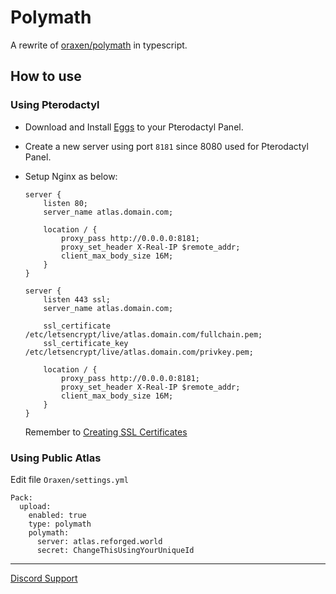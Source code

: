 # Polymath

A rewrite of [oraxen/polymath](https://github.com/oraxen/polymath) in typescript.

## How to use

### Using Pterodactyl

- Download and Install [Eggs](https://github.com/Arknesia/Polymath/blob/master/egg-polymath.json) to your Pterodactyl Panel.
- Create a new server using port `8181` since 8080 used for Pterodactyl Panel.
- Setup Nginx as below:

  ```
  server {
      listen 80;
      server_name atlas.domain.com;

      location / {
          proxy_pass http://0.0.0.0:8181;
          proxy_set_header X-Real-IP $remote_addr;
          client_max_body_size 16M;
      }
  }

  server {
      listen 443 ssl;
      server_name atlas.domain.com;

      ssl_certificate /etc/letsencrypt/live/atlas.domain.com/fullchain.pem;
      ssl_certificate_key /etc/letsencrypt/live/atlas.domain.com/privkey.pem;

      location / {
          proxy_pass http://0.0.0.0:8181;
          proxy_set_header X-Real-IP $remote_addr;
          client_max_body_size 16M;
      }
  }
  ```

  Remember to [Creating SSL Certificates](https://pterodactyl.io/tutorials/creating_ssl_certificates.html)

### Using Public Atlas

Edit file `Oraxen/settings.yml`

```
Pack:
  upload:
    enabled: true
    type: polymath
    polymath:
      server: atlas.reforged.world
      secret: ChangeThisUsingYourUniqueId
```

---

[Discord Support](https://discord.gg/mjmdE9C67a)
